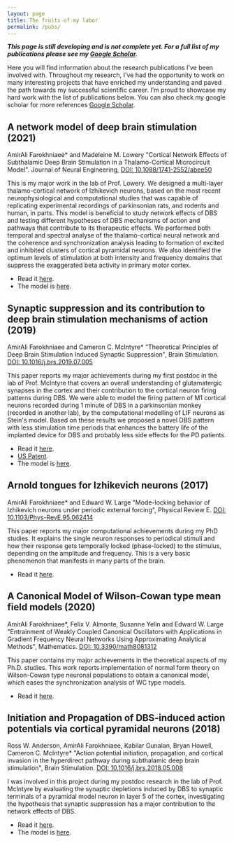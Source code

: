 ```yaml
---
layout: page
title: The fruits of my labor
permalink: /pubs/
---
```


***This page is still developing and is not complete yet. For a full list of my publications please see my [Google Scholar](https://scholar.google.com/citations?user=57FPEXMAAAAJ&hl=en).***

Here you will find information about the research publications I’ve been involved with. Throughout my research, I’ve had the opportunity to work on many interesting projects that have enriched my understanding and paved the path towards my successful scientific career. I’m proud to showcase my hard work with the list of publications below. You can also check my google scholar for more references [Google Scholar](https://scholar.google.com/citations?user=57FPEXMAAAAJ&hl=en).


## A network model of deep brain stimulation (2021)
AmirAli Farokhniaee* and Madeleine M. Lowery "Cortical Network Effects of Subthalamic Deep Brain Stimulation in a Thalamo-Cortical Microcircuit Model". Journal of Neural Engineering, [DOI: 10.1088/1741-2552/abee50](https://doi.org/10.1088/1741-2552/abee50)

This is my major work in the lab of Prof. Lowery. We designed a multi-layer thalamo-cortical network of Izhikevich neurons, based on the most recent neurophysiological and computational studies that was capable of replicating experimental recordings of parkinsonian rats, and rodents and human, in parts. This model is beneficial to study network effects of DBS and testing different hypotheses of DBS mechanisms of action and pathways that contribute to its therapeutic effects. We performed both temporal and spectral analyse of the thalamo-cortical neural network and the coherence and synchronization analysis leading to formation of excited and inhibited clusters of cortical pyramidal neurons. We also identified the optimum levels of stimulation at both intensity and frequency domains that suppress the exaggerated beta activity in primary motor cortex.
- Read it [here](https://iopscience.iop.org/article/10.1088/1741-2552/abee50).
- The model is [here](https://modeldb.science/266941?tab=1).

## Synaptic suppression and its contribution to deep brain stimulation mechanisms of action (2019)
AmirAli Farokhniaee and Cameron C. McIntyre* "Theoretical Principles of Deep Brain Stimulation Induced Synaptic Suppression", Brain Stimulation. [DOI: 10.1016/j.brs.2019.07.005](https://doi.org/10.1016/j.brs.2019.07.005)

This paper reports my major achievements during my first postdoc in the lab of Prof. McIntyre that covers an overall understanding of glutamatergic synapses in the cortex and their contribution to the cortical neuron firing patterns during DBS. We were able to model the firing pattern of M1 cortical neurons recorded during 1 minute of DBS in a parkinsonian monkey (recorded in another lab), by the computational modelling of LIF neurons as Stein's model. Based on these results we proposed a novel DBS pattern with less stimulation time periods that enhances the battery life of the implanted device for DBS and probably less side effects for the PD patients.
- Read it [here](https://www.sciencedirect.com/science/article/abs/pii/S1935861X1930289X).
- [US Patent](https://patents.google.com/patent/US11654286B2/en).
- The model is [here](https://modeldb.science/261873).


## Arnold tongues for Izhikevich neurons (2017)
AmirAli Farokhniaee* and Edward W. Large "Mode-locking behavior of Izhikevich neurons under periodic external forcing", Physical Review E. [DOI: 10.1103/Phys-RevE.95.062414](https://doi.org/10.1103/PhysRevE.95.062414)

This paper reports my major computational achievements during my PhD studies. It explains the single neuron responses to periodical stimuli and how their response gets temporally locked (phase-locked) to the stimulus, depending on the amplitude and frequency. This is a very basic phenomenon that manifests in many parts of the brain.
- Read it [here](https://journals.aps.org/pre/abstract/10.1103/PhysRevE.95.062414).

## A Canonical Model of Wilson-Cowan type mean field models (2020)
AmirAli Farokhniaee*, Felix V. Almonte, Susanne Yelin and Edward W. Large "Entrainment of Weakly Coupled Canonical Oscillators with Applications in Gradient Frequency Neural Networks Using Approximating Analytical Methods", Mathematics. [DOI: 10.3390/math8081312](https://doi.org/10.3390/math8081312)

This paper contains my major achievements in the theoretical aspects of my Ph.D. studies. This work reports implementation of normal form theory on Wilson-Cowan type neuronal populations to obtain a canonical model, which eases the synchronization analysis of WC type models.
- Read it [here](https://www.mdpi.com/2227-7390/8/8/1312).

## Initiation and Propagation of DBS-induced action potentials via cortical pyramidal neurons (2018)
Ross W. Anderson, AmirAli Farokhniaee, Kabilar Gunalan, Bryan Howell, Cameron C. McIntyre* "Action potential initiation, propagation, and cortical invasion in the hyperdirect pathway during subthalamic deep brain stimulation", Brain Stimulation. [DOI: 10.1016/j.brs.2018.05.008](https://doi.org/10.1016/j.brs.2018.05.008)

I was involved in this project during my postdoc research in the lab of Prof. McIntyre by evaluating the synaptic depletions induced by DBS to synaptic terminals of a pyramidal model neuron in layer 5 of the cortex, investigating the hypothesis that synaptic suppression has a major contribution to the network effects of DBS.
- Read it [here](https://www.sciencedirect.com/science/article/abs/pii/S1935861X18301554?via=ihub).
- The model is [here](https://modeldb.science/241160).
